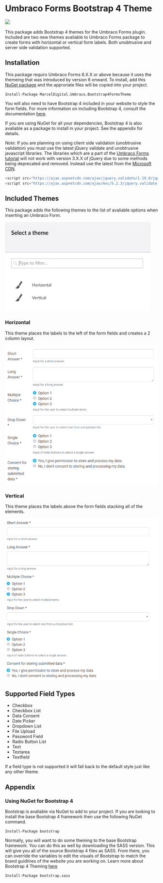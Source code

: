 # Umbraco Forms Bootstrap 4 Theme
[![](https://img.shields.io/nuget/v/MarcelDigital.Umbraco.Bootstrap4FormsTheme.svg)](https://www.nuget.org/packages/MarcelDigital.Umbraco.Bootstrap4FormsTheme)

This package adds Bootstrap 4 themes for the Umbraco Forms plugin. Included are two new themes avaliable to Umbraco Forms package to create forms with horizontal or vertical form labels. Both unobtrusive and server side validation supported.

## Installation
This package requirs Umbraco Forms 6.X.X or above because it uses the themeing that was introduced by version 6 onward. To install, add this [NuGet package](https://www.nuget.org/packages/MarcelDigital.Umbraco.Bootstrap4FormsTheme/) and the approriate files will be copied into your project.

```
Install-Package MarcelDigital.Umbraco.Bootstrap4FormsTheme
```

You will also need to have Bootstrap 4 included in your website to style the form fields. For more information on including Bootstrap 4, consult the documentation [here](https://getbootstrap.com/docs/4.2/getting-started/introduction/).

If you are using NuGet for all your dependencies, Bootstrap 4 is also avaliable as a package to install in your project. See the appendix for details.

*Note:* If you are planning on using client side validation (unobtrusive validation) you must use the latest jQuery validate and unobtrusive javascript libraries. 
The libraries which are a part of the [Umbraco Forms tutorial](https://our.umbraco.com/documentation/Add-ons/UmbracoForms/Developer/Prepping-Frontend/) will not work with version 3.X.X of jQuery due to some methods being deprecated and removed.
Instead use the latest from the [Microsoft CDN](https://docs.microsoft.com/en-us/aspnet/ajax/cdn/overview).

```javascript
<script src="https://ajax.aspnetcdn.com/ajax/jquery.validate/1.19.0/jquery.validate.min.js"></script>
<script src="https://ajax.aspnetcdn.com/ajax/mvc/5.2.3/jquery.validate.unobtrusive.min.js"></script>
```

## Included Themes
This package adds the following themes to the list of avaliable options when inserting an Umbraco Form.

![Theme Picking](https://github.com/marceldigital/Umbraco-Forms-Bootstrap-4-Theme/raw/master/docs/img/theme-picking-screenshot.PNG)

### Horizontal
This theme places the labels to the left of the form fields and creates a 2 column layout.

![Horizontal Theme](https://github.com/marceldigital/Umbraco-Forms-Bootstrap-4-Theme/raw/master/docs/img/horizontal-form-screenshot.PNG)

### Vertical
This theme places the labels above the form fields stacking all of the elements.

![Vertical Theme](https://github.com/marceldigital/Umbraco-Forms-Bootstrap-4-Theme/raw/master/docs/img/vertical-form-screenshot.PNG)

## Supported Field Types
- Checkbox
- Checkbox List
- Data Consent
- Date Picker
- Dropdown List
- File Upload
- Password Field
- Radio Button List
- Text
- Textarea
- Textfield

If a field type is not supported it will fall back to the default style just like any other theme.

## Appendix
### Using NuGet for Bootstrap 4
Bootstrap is avaliable via NuGet to add to your project. If you are looking to install the base Bootstrap 4 framework then use the following NuGet command.

```
Install-Package bootstrap
```

Normally, you will want to do some theming to the base Bootstrap framework. You can do this as well by downloading the SASS version. This will give you all of the source Bootstrap 4 files as SASS. From there, you can override the variables to edit the visuals of Bootstrap to match the brand guidlines of the website you are working on. Learn more about Bootstrap 4 Theming [here](https://getbootstrap.com/docs/4.2/getting-started/theming/)

```
Install-Package bootstrap.sass
```
